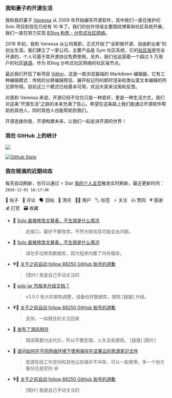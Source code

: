 ### 我和妻子的开源生活

我和我的妻子 [Vanessa](https://github.com/Vanessa219) 从 2009 年开始编写开源软件，其中我们一直在维护的 Solo 项目到现在已经有 10 年了。我们的创作领域主要围绕博客和社区系统开展，我们一直在努力实现 [B3log 构思 - 分布式社区网络](https://ld246.com/article/1546941897596)。

2018 年初，我和 Vanessa 从公司离职，正式开始了“全职做开源、自由职业者”的创业生涯。我们建立了一家公司，主要产品是 Sym 社区系统，它的[社区版](https://github.com/88250/symphony)是完全开源的，个人可基于其开源协议免费使用。另外，我们也运营着一个超过 5 万用户的社区[链滴](https://ld246.com)，作为 B3log 分布式社区网络的社区端节点。

最近我们开启了新项目 [Vditor](https://github.com/Vanessa219/vditor)，这是一款浏览器端的 Markdown 编辑器，它有三种编辑模式：传统的分屏编辑预览、展开标记符的即时渲染和类似富文本编辑的所见即所得。目前这三个模式已经基本可用，欢迎大家来试用和反馈。

对我和 Vanessa 来说，开源已经不仅仅只是一种爱好，更是一种生活方式，我们对这条“开源生活”之路的未来充满了信心。希望在这条路上我们能通过开源软件帮助到其他人，同时其他人也能帮助到我们。

开源连接你我，开源构建未来，让我们一起走进开源的世界！

### 我在 GitHub 上的统计

<a title="Hits" target="_blank" href="https://github.com/88250/88250"><img src="https://hits.b3log.org/88250/88250.svg"></a>

[![Github Stats](https://github-readme-stats.vercel.app/api?username=88250&show_icons=true)](https://github.com/88250)

<!--events start -->

### 我在链滴的近期动态

每天自动刷新，也可以通过 ⭐️ Star [我的个人主页](https://github.com/88250/88250)触发实时刷新，最近更新时间：`2020-12-01 16:17:46`

📝 帖子 &nbsp; 💬 评论 &nbsp; 🗣 回帖 &nbsp; 🌙 清月 &nbsp; 👨‍💻 用户 &nbsp; 🏷️ 标签 &nbsp; ⭐️ 关注 &nbsp; 👍 赞同 &nbsp; 💗 感谢 &nbsp; 💰 打赏 &nbsp; 🗃 收藏

* 💬 [Solo 直接修改文章表，不生效是什么情况](https://ld246.com/article/1606793165788/comment/1606795177737#comments)

  > 走接口，最好不要改库，不然关联信息可能会出问题。
* 💬 [Solo 直接修改文章表，不生效是什么情况](https://ld246.com/article/1606793165788/comment/1606793437931#comments)

  > 请勿手动修改数据库，因为程序内置了内存缓存。
* 💗💬 [关于之前自动 follow 88250 GitHub 账号的道歉](https://ld246.com/article/1606723827247/comment/1606786518795#comments)

  > [图片] 我是自己手动关注的
* 💬 [solo jar 包版本升级文档？](https://ld246.com/article/1606747812202/comment/1606751904391#comments)

  > v3.0.0 有大的架构调整，请备份好数据库，按照 [链接] 升级。
* 💗💬 [关于之前自动 follow 88250 GitHub 账号的道歉](https://ld246.com/article/1606723827247/comment/1606737288699#comments)

  > 支持，一如既往的关注回来
* 🌙 [发布了清风明月](https://ld246.com/member/88250/breezemoons/1606737204509)

  > 错误需要付出代价，所以不要犯错，人生没有捷径。 [链接] [图片]
* 💬 [请问如何在不同网络环境下使用保存在坚果云的思源笔记文件](https://ld246.com/article/1606733806887/comment/1606736954419#comments)

  > 思源在线工作空间和其他云存储并不冲突，可以一起使用，多一个地方备份总是好的 😄
* 💗💬 [关于之前自动 follow 88250 GitHub 账号的道歉](https://ld246.com/article/1606723827247/comment/1606727214233#comments)

  > [图片] 我是自己手动关注的


<!--events end -->
